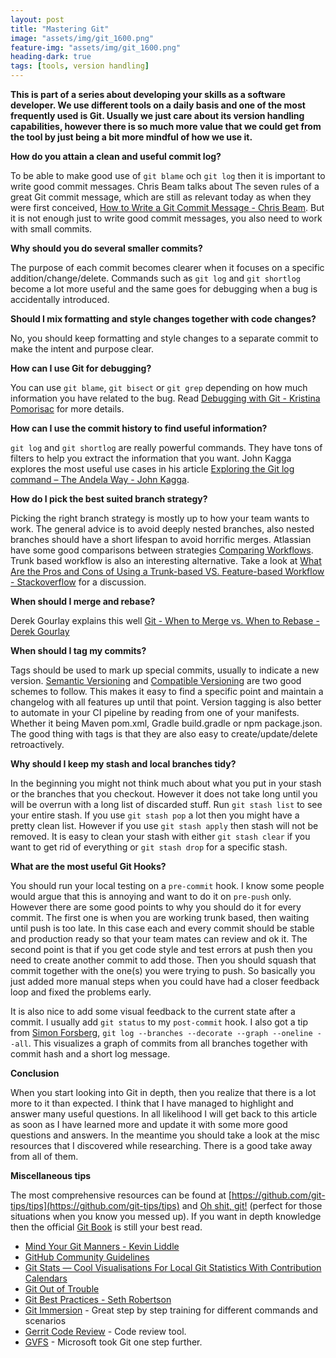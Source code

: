 ```yaml
---
layout: post
title: "Mastering Git"
image: "assets/img/git_1600.png"
feature-img: "assets/img/git_1600.png"
heading-dark: true
tags: [tools, version handling]
---
```


**This is part of a series about developing your skills as a software developer. We use different tools on a daily basis and one of the most frequently used is Git. Usually we just care about its version handling capabilities, however there is so much more value that we could get from the tool by just being a bit more mindful of how we use it.**

**How do you attain a clean and useful commit log?**

To be able to make good use of `git blame` och `git log` then it is important to write good commit messages. Chris Beam talks about The seven rules of a great Git commit message, which are still as relevant today as when they were first conceived, [How to Write a Git Commit Message - Chris Beam](https://chris.beams.io/posts/git-commit/). But it is not enough just to write good commit messages, you also need to work with small commits.

**Why should you do several smaller commits?**

The purpose of each commit becomes clearer when it focuses on a specific addition/change/delete. Commands such as `git log` and `git shortlog` become a lot more useful and the same goes for debugging when a bug is accidentally introduced.

**Should I mix formatting and style changes together with code changes?**

No, you should keep formatting and style changes to a separate commit to make the intent and purpose clear.

**How can I use Git for debugging?**

You can use `git blame`, `git bisect` or `git grep` depending on how much information you have related to the bug. Read [Debugging with Git - Kristina Pomorisac](https://dzone.com/articles/debugging-with-git) for more details.

**How can I use the commit history to find useful information?**

`git log` and `git shortlog` are really powerful commands. They have tons of filters to help you extract the information that you want. John Kagga explores the most useful use cases in his article [Exploring the Git log command – The Andela Way - John Kagga](https://medium.com/the-andela-way/exploring-the-git-log-command-9117b9ff3c2c).

**How do I pick the best suited branch strategy?**

Picking the right branch strategy is mostly up to how your team wants to work. The general advice is to avoid deeply nested branches, also nested branches should have a short lifespan to avoid horrific merges. Atlassian have some good comparisons between strategies [Comparing Workflows](https://www.atlassian.com/git/tutorials/comparing-workflows). Trunk based workflow is also an interesting alternative. Take a look at [What Are the Pros and Cons of Using a Trunk-based VS. Feature-based Workflow - Stackoverflow](https://stackoverflow.com/questions/42135533/what-are-the-pros-and-cons-of-using-a-trunk-based-vs-feature-based-workflow-in-g) for a discussion.

**When should I merge and rebase?**

Derek Gourlay explains this well [Git - When to Merge vs. When to Rebase - Derek Gourlay](https://www.derekgourlay.com/blog/git-when-to-merge-vs-when-to-rebase/)

[//]: # (**When should I use cherry-pick?**)

[//]: # (**How do I undo a commit?**)

[//]: # (**How do you undo a push?**)

**When should I tag my commits?**

Tags should be used to mark up special commits, usually to indicate a new version. [Semantic Versioning](https://semver.org/) and [Compatible Versioning](https://github.com/staltz/comver) are two good schemes to follow. This makes it easy to find a specific point and maintain a changelog with all features up until that point. Version tagging is also better to automate in your CI pipeline by reading from one of your manifests. Whether it being Maven pom.xml, Gradle build.gradle or npm package.json. The good thing with tags is that they are also easy to create/update/delete retroactively.

**Why should I keep my stash and local branches tidy?**

In the beginning you might not think much about what you put in your stash or the branches that you checkout. However it does not take long until you will be overrun with a long list of discarded stuff. Run `git stash list` to see your entire stash. If you use `git stash pop` a lot then you might have a pretty clean list. However if you use `git stash apply` then stash will not be removed. It is easy to clean your stash with either `git stash clear` if you want to get rid of everything or `git stash drop` for a specific stash.

**What are the most useful Git Hooks?**

You should run your local testing on a `pre-commit` hook. I know some people would argue that this is annoying and want to do it on `pre-push` only. However there are some good points to why you should do it for every commit. The first one is when you are working trunk based, then waiting until push is too late. In this case each and every commit should be stable and production ready so that your team mates can review and ok it. The second point is that if you get code style and test errors at push then you need to create another commit to add those. Then you should squash that commit together with the one(s) you were trying to push. So basically you just added more manual steps when you could have had a closer feedback loop and fixed the problems early.

It is also nice to add some visual feedback to the current state after a commit. I usually add `git status` to my `post-commit` hook. I also got a tip from [Simon Forsberg](https://twitter.com/simonforsberg), `git log --branches --decorate --graph --oneline --all`. This visualizes a graph of commits from all branches together with commit hash and a short log message.

**Conclusion**

When you start looking into Git in depth, then you realize that there is a lot more to it than expected. I think that I have managed to highlight and answer many useful questions. In all likelihood I will get back to this article as soon as I have learned more and update it with some more good questions and answers. In the meantime you should take a look at the misc resources that I discovered while researching. There is a good take away from all of them.

**Miscellaneous tips**

The most comprehensive resources can be found at [https://github.com/git-tips/tips](https://github.com/git-tips/tips) and [Oh shit, git!](http://ohshitgit.com/) (perfect for those situations when you know you messed up). If you want in depth knowledge then the official [Git Book](https://git-scm.com/book/en/v2) is still your best read.

* [Mind Your Git Manners - Kevin Liddle](https://8thlight.com/blog/kevin-liddle/2012/09/27/mind-your-git-manners.html)
* [GitHub Community Guidelines](https://help.github.com/articles/github-community-guidelines/)
* [Git Stats — Cool Visualisations For Local Git Statistics With Contribution Calendars](https://fossbytes.com/git-stats-git-visualization/)
* [Git Out of Trouble](https://cdemyanovich.github.io/git_out_of_trouble/)
* [Git Best Practices - Seth Robertson](https://sethrobertson.github.io/GitBestPractices/)
* [Git Immersion](http://gitimmersion.com/) - Great step by step training for different commands and scenarios
* [Gerrit Code Review](https://www.gerritcodereview.com/) - Code review tool.
* [GVFS](https://gvfs.io/) - Microsoft took Git one step further.